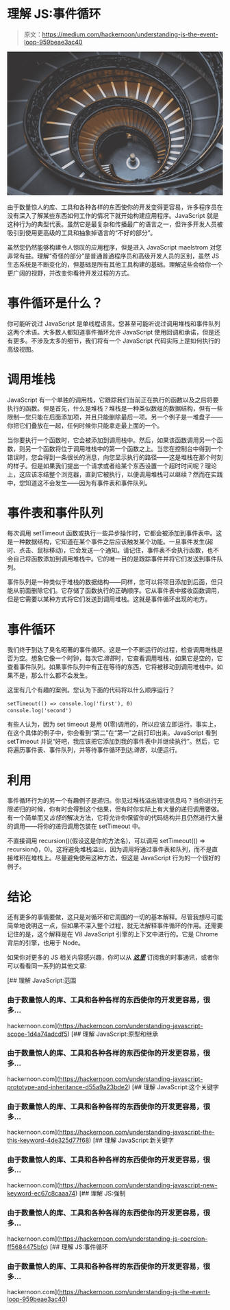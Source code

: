 # 理解 JS:事件循环

> 原文：<https://medium.com/hackernoon/understanding-js-the-event-loop-959beae3ac40>

![](img/9594e39dd50a92d9c5c9534cd7baef3a.png)

由于数量惊人的库、工具和各种各样的东西使你的开发变得更容易，许多程序员在没有深入了解某些东西如何工作的情况下就开始构建应用程序。JavaScript 就是这种行为的典型代表。虽然它是最复杂和传播最广的语言之一，但许多开发人员被吸引到使用更高级的工具和抽象掉语言的“不好的部分”。

虽然您仍然能够构建令人惊叹的应用程序，但是进入 JavaScript maelstrom 对您非常有益。理解“奇怪的部分”是普通普通程序员和高级开发人员的区别，虽然 JS 生态系统是不断变化的，但基础是所有其他工具构建的基础。理解这些会给你一个更广阔的视野，并改变你看待开发过程的方式。

# 事件循环是什么？

你可能听说过 JavaScript 是单线程语言。您甚至可能听说过调用堆栈和事件队列这两个术语。大多数人都知道事件循环允许 JavaScript 使用回调和承诺，但是还有更多。不涉及太多的细节，我们将有一个 JavaScript 代码实际上是如何执行的高级视图。

# 调用堆栈

JavaScript 有一个单独的调用栈，它跟踪我们当前正在执行的函数以及之后将要执行的函数。但是首先，什么是堆栈？堆栈是一种类似数组的数据结构，但有一些限制—您只能在后面添加项，并且只能删除最后一项。另一个例子是一堆盘子——你把它们叠放在一起，任何时候你只能拿走最上面的一个。

当你要执行一个函数时，它会被添加到调用栈中。然后，如果该函数调用另一个函数，则另一个函数将位于调用堆栈中的第一个函数之上。当您在控制台中得到一个错误时，您会得到一条很长的消息，向您显示执行的路径——这是堆栈在那个时刻的样子。但是如果我们提出一个请求或者给某个东西设置一个超时时间呢？理论上，这应该冻结整个浏览器，直到它被执行，以便调用堆栈可以继续？然而在实践中，您知道这不会发生——因为有事件表和事件队列。

# 事件表和事件队列

每次调用 setTimeout 函数或执行一些异步操作时，它都会被添加到事件表中。这是一种数据结构，它知道在某个事件之后应该触发某个功能。一旦事件发生(超时、点击、鼠标移动)，它会发送一个通知。请记住，事件表不会执行函数，也不会自己将函数添加到调用堆栈中。它的唯一目的是跟踪事件并将它们发送到事件队列。

事件队列是一种类似于堆栈的数据结构——同样，您可以将项目添加到后面，但只能从前面删除它们。它存储了函数执行的正确顺序。它从事件表中接收函数调用，但是它需要以某种方式将它们发送到调用堆栈。这就是事件循环出现的地方。

# 事件循环

我们终于到达了臭名昭著的事件循环。这是一个不断运行的过程，检查调用堆栈是否为空。想象它像一个时钟，每次它*滴答*时，它查看调用堆栈，如果它是空的，它查看事件队列。如果事件队列中有正在等待的东西，它将被移动到调用堆栈中。如果不是，那么什么都不会发生。

这里有几个有趣的案例。您认为下面的代码将以什么顺序运行？

```
setTimeout(() => console.log('first'), 0)
console.log('second')
```

有些人认为，因为 set timeout 是用 0(零)调用的，所以应该立即运行。事实上，在这个具体的例子中，你会看到“第二”在“第一”之前打印出来。JavaScript 看到 setTimeout 并说“好吧，我应该把它添加到我的事件表中并继续执行”。然后，它将遍历事件表、事件队列，并等待事件循环到达*滴答*，以便运行。

# 利用

事件循环行为的另一个有趣例子是递归。你见过堆栈溢出错误信息吗？当你进行无限递归的时候，你有时会得到这个结果，但有时你实际上有大量的递归调用要做。有一个简单而又*古怪的*解决方法，它将允许你保留你的代码结构并且仍然进行大量的调用——将你的递归调用包装在 setTimeout 中。

不直接调用 recursion()(假设这是你的方法名)，可以调用 setTimeout(() => recursion()，0)。这将避免堆栈溢出，因为调用将通过事件表和队列，而不是直接堆积在堆栈上。尽量避免使用这种方法，但这是 JavaScript 行为的一个很好的例子。

# 结论

还有更多的事情要做，这只是对循环和它周围的一切的基本解释。尽管我想尽可能简单地说明这一点，但如果不深入整个过程，就无法解释事件循环的作用。还需要记住的是，这个解释是在 V8 JavaScript 引擎的上下文中进行的。它是 Chrome 背后的引擎，也用于 Node。

如果你对更多的 JS 相关内容感兴趣，你可以从 [***这里***](https://buttondown.email/kondov) 订阅我的时事通讯，或者你可以看看同一系列的其他文章:

[](https://hackernoon.com/understanding-javascript-scope-1d4a74adcdf5) [## 理解 JavaScript:范围

### 由于数量惊人的库、工具和各种各样的东西使你的开发更容易，很多…

hackernoon.com](https://hackernoon.com/understanding-javascript-scope-1d4a74adcdf5) [](https://hackernoon.com/understanding-javascript-prototype-and-inheritance-d55a9a23bde2) [## 理解 JavaScript:原型和继承

### 由于数量惊人的库、工具和各种各样的东西使你的开发更容易，很多…

hackernoon.com](https://hackernoon.com/understanding-javascript-prototype-and-inheritance-d55a9a23bde2) [](https://hackernoon.com/understanding-javascript-the-this-keyword-4de325d77f68) [## 理解 JavaScript:这个关键字

### 由于数量惊人的库、工具和各种各样的东西使你的开发更容易，很多…

hackernoon.com](https://hackernoon.com/understanding-javascript-the-this-keyword-4de325d77f68) [](https://hackernoon.com/understanding-javascript-new-keyword-ec67c8caaa74) [## 理解 JavaScript:新关键字

### 由于数量惊人的库、工具和各种各样的东西使你的开发更容易，很多…

hackernoon.com](https://hackernoon.com/understanding-javascript-new-keyword-ec67c8caaa74) [](https://hackernoon.com/understanding-js-coercion-ff5684475bfc) [## 理解 JS:强制

### 由于数量惊人的库、工具和各种各样的东西使你的开发更容易，很多…

hackernoon.com](https://hackernoon.com/understanding-js-coercion-ff5684475bfc) [](https://hackernoon.com/understanding-js-the-event-loop-959beae3ac40) [## 理解 JS:事件循环

### 由于数量惊人的库、工具和各种各样的东西使你的开发更容易，很多…

hackernoon.com](https://hackernoon.com/understanding-js-the-event-loop-959beae3ac40)